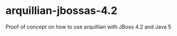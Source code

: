 arquillian-jbossas-4.2
======================

Proof of concept on how to use arquillian with JBoss 4.2 and Java 5